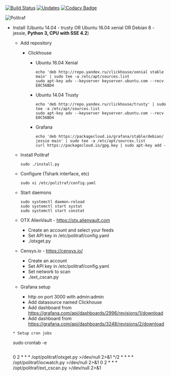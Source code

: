 [![Build Status](https://travis-ci.org/ainich/politraf.svg?branch=master)](https://travis-ci.org/ainich/politraf)
[![Updates](https://pyup.io/repos/github/ainich/politraf/shield.svg)](https://pyup.io/repos/github/ainich/politraf/)
[![Codacy Badge](https://api.codacy.com/project/badge/Grade/1f170d9dc59343daacae8bdb505468c2)](https://www.codacy.com/app/ainich/politraf?utm_source=github.com&amp;utm_medium=referral&amp;utm_content=ainich/politraf&amp;utm_campaign=Badge_Grade)


![Politraf](https://raw.githubusercontent.com/ainich/politraf/master/politraf.jpg)

* Install (Ubuntu 14.04 - trusty OR Ubuntu 16.04  xenial OR Debian 8 - jessie, **Python 3, CPU with SSE 4.2**)

  * Add repository
    * Clickhouse
      * Ubuntu 16.04 Xenial
        ```
        echo 'deb http://repo.yandex.ru/clickhouse/xenial stable main' | sudo tee -a /etc/apt/sources.list
        sudo apt-key adv --keyserver keyserver.ubuntu.com --recv E0C56BD4
        ```
      * Ubuntu 14.04  Trusty 
        ```
        echo 'deb http://repo.yandex.ru/clickhouse/trusty' | sudo tee -a /etc/apt/sources.list
        sudo apt-key adv --keyserver keyserver.ubuntu.com --recv E0C56BD4
        ```
  
      * Grafana
        ```
        echo 'deb https://packagecloud.io/grafana/stable/debian/ jessie main' | sudo tee -a /etc/apt/sources.list
        curl https://packagecloud.io/gpg.key | sudo apt-key add -
        ```

  * Install Politraf
    ```
    sudo ./install.py
    ```
  * Configure (Tshark interface, etc)
    ```
    sudo vi /etc/politraf/config.yaml
    ```
  * Start daemons
    ```
    sudo systemctl daemon-reload
    sudo systemctl start systat
    sudo systemctl start constat
    ```

  * OTX AlienVault - https://otx.alienvault.com
    * Create an account and select your feeds
    * Set API key in /etc/politraf/config.yaml
    * ./otxget.py
    
  * Censys.io - https://censys.io/
    * Create an account
    * Set API key in /etc/politraf/config.yaml
    * Set network to scan
    * ./ext_cscan.py

  * Grafana setup
    * http on port 3000 with admin:admin
    * Add datasource named Clickhouse
    * Add dashboard from https://grafana.com/api/dashboards/2996/revisions/1/download
    * Add dashboard from https://grafana.com/api/dashboards/3248/revisions/2/download

  ```
  * Setup cron jobs 
    ```
    sudo crontab -e
    ```
    ```
    0 2 * * * /opt/politraf/otxget.py >/dev/null 2>&1
    */2 * * * * /opt/politraf/iocwatch.py >/dev/null 2>&1
    0 2 * * * /opt/politraf/ext_cscan.py >/dev/null 2>&1
    ```